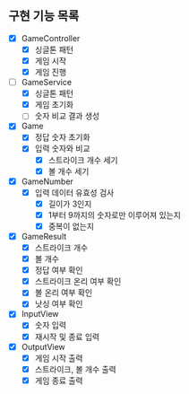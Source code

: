 ## 구현 기능 목록

- [x] GameController
  - [x] 싱글톤 패턴
  - [x] 게임 시작
  - [x] 게임 진행
     
- [ ] GameService
  - [x] 싱글톤 패턴
  - [x] 게임 초기화
  - [ ] 숫자 비교 결과 생성
     
- [x] Game
  - [x] 정답 숫자 초기화
  - [x] 입력 숫자와 비교
    - [x] 스트라이크 개수 세기
    - [x] 볼 개수 세기
     
- [x] GameNumber
  - [x] 입력 데이터 유효성 검사
    - [x] 길이가 3인지
    - [x] 1부터 9까지의 숫자로만 이루어져 있는지
    - [x] 중복이 없는지
       
- [x] GameResult
  - [x] 스트라이크 개수
  - [x] 볼 개수
  - [x] 정답 여부 확인
  - [x] 스트라이크 온리 여부 확인
  - [x] 볼 온리 여부 확인
  - [x] 낫싱 여부 확인
     
- [x] InputView
  - [x] 숫자 입력
  - [x] 재시작 및 종료 입력
     
- [x] OutputView
  - [x] 게임 시작 출력
  - [x] 스트라이크, 볼 개수 출력
  - [x] 게임 종료 출력
